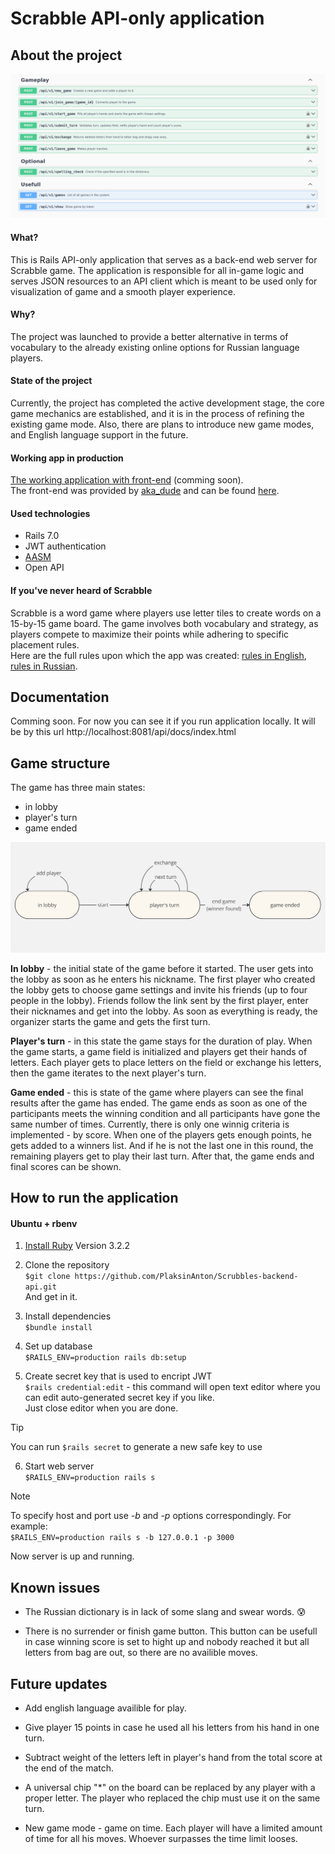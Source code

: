 # Scrabble API-only application

## About the project
![screenshot goes here](/files/screenshot.png)
#### What?
This is Rails API-only application that serves as a back-end web server for Scrabble game. The application is responsible for all in-game logic and serves JSON resources to an API client which is meant to be used only for visualization of game and a smooth player experience.  

#### Why?
The project was launched to provide a better alternative in terms of vocabulary to the already existing online options for Russian language players. 

#### State of the project
Currently, the project has completed the active development stage, the core game mechanics are established, and it is in the process of refining the existing game mode. Also, there are plans to introduce new game modes, and English language support in the future.

#### Working app in production
[The working application with front-end](http://localhost:8080/new_game) (comming soon).  
The front-end was provided by [aka_dude](https://codeberg.org/aka_dude) and can be found [here](https://codeberg.org/aka_dude/scramble-frontend).  

#### Used technologies
- Rails 7.0
- JWT authentication
- [AASM](https://github.com/aasm/aasm)
- Open API

#### If you've never heard of Scrabble
Scrabble is a word game where players use letter tiles to create words on a 15-by-15 game board. The game involves both vocabulary and strategy, as players compete to maximize their points while adhering to specific placement rules.  
Here are the full rules upon which the app was created: [rules in English](/files/scrabble_rules.pdf),  [rules in Russian](/files/правила_эрудит.pdf).

## Documentation  
Comming soon. For now you can see it if you run application locally. It will be by this url http://localhost:8081/api/docs/index.html


## Game structure
The game has three main states:  
- in lobby
- player's turn
- game ended

![diogram goes here](/files/game_structure_diogram.jpg)

**In lobby** - the initial state of the game before it started. The user gets into the lobby as soon as he enters his nickname. The first player who created the lobby gets to choose game settings and invite his friends (up to four people in the lobby). Friends follow the link sent by the first player, enter their nicknames and get into the lobby. As soon as everything is ready, the organizer starts the game and gets the first turn.  

**Player's turn** - in this state the game stays for the duration of play. When the game starts, a game field is initialized and players get their hands of letters. Each player gets to place letters on the field or exchange his letters, then the game iterates to the next player's turn.  

**Game ended** - this is state of the game where players can see the final results after the game has ended. The game ends as soon as one of the participants meets the winning condition and all participants have gone the same number of times. Currently, there is only one winnig criteria is implemented - by score. When one of the players gets enough points, he gets added to a winners list. And if he is not the last one in this round, the remaining players get to play their last turn. After that, the game ends and final scores can be shown.  

## How to run the application
#### Ubuntu + rbenv
1. [Install Ruby](https://github.com/rbenv/rbenv) Version 3.2.2  

2. Clone the repository  
`$git clone https://github.com/PlaksinAnton/Scrubbles-backend-api.git`  
And get in it.  

3. Install dependencies  
`$bundle install`  

4. Set up database  
`$RAILS_ENV=production rails db:setup`  

5. Create secret key that is used to encript JWT  
`$rails credential:edit` - this command will open text editor where you can edit auto-generated secret key if you like.  
Just close editor when you are done.   
  > [!TIP]  
  > You can run `$rails secret` to generate a new safe key to use 

6. Start web server  
`$RAILS_ENV=production rails s`  
  > [!NOTE]  
  > To specify host and port use *-b* and *-p* options correspondingly. For example:  
  > `$RAILS_ENV=production rails s -b 127.0.0.1 -p 3000`  

Now server is up and running.

## Known issues
- The Russian dictionary is in lack of some slang and swear words. :cold_sweat:

- There is no surrender or finish game button. This button can be usefull in case winning score is set to hight up and nobody reached it but all letters from bag are out, so there are no availible moves.

## Future updates
- Add english language availible for play.

- Give player 15 points in case he used all his letters from his hand in one turn. 

- Subtract weight of the letters left in player's hand from the total score at the end of the match.

- A universal chip "*" on the board can be replaced by any player with a proper letter. The player who replaced the chip must use it on the same turn.

- New game mode - game on time. Each player will have a limited amount of time for all his moves. Whoever surpasses the time limit looses.
